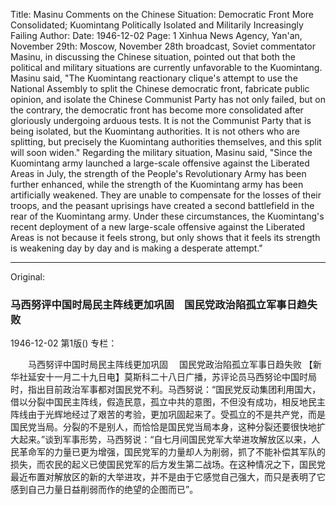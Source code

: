 Title: Masinu Comments on the Chinese Situation: Democratic Front More Consolidated; Kuomintang Politically Isolated and Militarily Increasingly Failing
Author:
Date: 1946-12-02
Page: 1
Xinhua News Agency, Yan'an, November 29th: Moscow, November 28th broadcast, Soviet commentator Masinu, in discussing the Chinese situation, pointed out that both the political and military situations are currently unfavorable to the Kuomintang. Masinu said, "The Kuomintang reactionary clique's attempt to use the National Assembly to split the Chinese democratic front, fabricate public opinion, and isolate the Chinese Communist Party has not only failed, but on the contrary, the democratic front has become more consolidated after gloriously undergoing arduous tests. It is not the Communist Party that is being isolated, but the Kuomintang authorities. It is not others who are splitting, but precisely the Kuomintang authorities themselves, and this split will soon widen." Regarding the military situation, Masinu said, "Since the Kuomintang army launched a large-scale offensive against the Liberated Areas in July, the strength of the People's Revolutionary Army has been further enhanced, while the strength of the Kuomintang army has been artificially weakened. They are unable to compensate for the losses of their troops, and the peasant uprisings have created a second battlefield in the rear of the Kuomintang army. Under these circumstances, the Kuomintang's recent deployment of a new large-scale offensive against the Liberated Areas is not because it feels strong, but only shows that it feels its strength is weakening day by day and is making a desperate attempt."



<hr /> 

Original: 


### 马西努评中国时局民主阵线更加巩固　国民党政治陷孤立军事日趋失败

1946-12-02
第1版()
专栏：

　　马西努评中国时局民主阵线更加巩固
  　国民党政治陷孤立军事日趋失败
    【新华社延安十一月二十九日电】莫斯科二十八日广播，苏评论员马西努论中国时局时，指出目前政治军事都对国民党不利。马西努说：“国民党反动集团利用国大，借以分裂中国民主阵线，假造民意，孤立中共的意图，不但没有成功，相反地民主阵线由于光辉地经过了艰苦的考验，更加巩固起来了。受孤立的不是共产党，而是国民党当局。分裂的不是别人，而恰恰是国民党当局本身，这种分裂还要很快地扩大起来。”谈到军事形势，马西努说：“自七月间国民党军大举进攻解放区以来，人民革命军的力量已更为增强，国民党军的力量却人为削弱，抓了不能补偿其军队的损失，而农民的起义已使国民党军的后方发生第二战场。在这种情况之下，国民党最近布置对解放区的新的大举进攻，并不是由于它感觉自己强大，而只是表明了它感到自己力量日益削弱而作的绝望的企图而已”。
